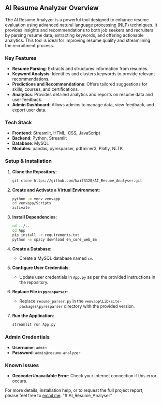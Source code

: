 
## AI Resume Analyzer Overview

The AI Resume Analyzer is a powerful tool designed to enhance resume evaluation using advanced natural language processing (NLP) techniques. It provides insights and recommendations to both job seekers and recruiters by parsing resume data, extracting keywords, and offering actionable analytics. This tool is ideal for improving resume quality and streamlining the recruitment process.

### Key Features

- **Resume Parsing**: Extracts and structures information from resumes.
- **Keyword Analysis**: Identifies and clusters keywords to provide relevant recommendations.
- **Predictions and Recommendations**: Offers tailored suggestions for skills, courses, and certifications.
- **Analytics**: Provides detailed analytics and reports on resume data and user feedback.
- **Admin Dashboard**: Allows admins to manage data, view feedback, and export user data.

### Tech Stack

- **Frontend**: Streamlit, HTML, CSS, JavaScript
- **Backend**: Python, Streamlit
- **Database**: MySQL
- **Modules**: pandas, pyresparser, pdfminer3, Plotly, NLTK

### Setup & Installation

1. **Clone the Repository**:
   ```bash
   git clone https://github.com/kaif3120/AI_Resume_Analyser.git
   ```

2. **Create and Activate a Virtual Environment**:
   ```bash
   python -m venv venvapp
   cd venvapp/Scripts
   activate
   ```

3. **Install Dependencies**:
   ```bash
   cd ../..
   cd App
   pip install -r requirements.txt
   python -m spacy download en_core_web_sm
   ```

4. **Create a Database**:
   - Create a MySQL database named `cv`.

5. **Configure User Credentials**:
   - Update user credentials in `App.py` as per the provided instructions in the repository.

6. **Replace File in `pyresparser`**:
   - Replace `resume_parser.py` in the `venvapp\Lib\site-packages\pyresparser` directory with the provided version.

7. **Run the Application**:
   ```bash
   streamlit run App.py
   ```

### Admin Credentials

- **Username**: `admin`
- **Password**: `admin@resume-analyzer`

### Known Issues

- **GeocoderUnavailable Error**: Check your internet connection if this error occurs.

For more details, installation help, or to request the full project report, please feel free to [email me](mailto:shaikhkaif3120@gmail.com).
"# AI_Resume_Analyser" 
